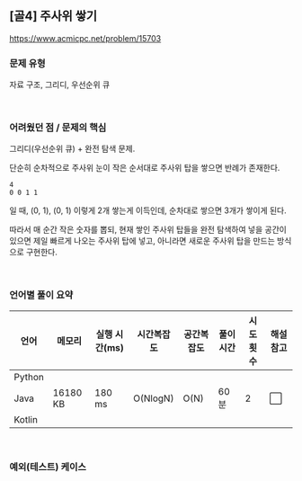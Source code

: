 ## [골4] 주사위 쌓기

https://www.acmicpc.net/problem/15703

### 문제 유형

자료 구조, 그리디, 우선순위 큐

<br>

### 어려웠던 점 / 문제의 핵심

그리디(우선순위 큐) + 완전 탐색 문제.

단순히 순차적으로 주사위 눈이 작은 순서대로 주사위 탑을 쌓으면 반례가 존재한다.

```
4
0 0 1 1
```

일 때, (0, 1), (0, 1) 이렇게 2개 쌓는게 이득인데, 순차대로 쌓으면 3개가 쌓이게 된다.

따라서 매 순간 작은 숫자를 뽑되, 현재 쌓인 주사위 탑들을 완전 탐색하여 넣을 공간이 있으면 제일 빠르게 나오는 주사위 탑에 넣고, 아니라면 새로운 주사위 탑을 만드는 방식으로 구현한다.

<br>

### 언어별 풀이 요약

| 언어   | 메모리   | 실행 시간(ms) | 시간복잡도 | 공간복잡도 | 풀이 시간 | 시도 횟수 | 해설 참고            |
| ------ | -------- | ------------- | ---------- | ---------- | --------- | --------- | -------------------- |
| Python |          |               |            |            |           |           |                      |
| Java   | 16180 KB | 180 ms        | O(NlogN)   | O(N)       | 60분      | 2         | :white_large_square: |
| Kotlin |          |               |            |            |           |           |                      |

<br>

### 예외(테스트) 케이스

```
```


